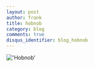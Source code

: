 ```yaml
---
layout: post
author: frank
title: hobnob
category: blog
comments: true
disqus_identifier: blog_hobnob
---
```

!['Hobnob'](/img/art/hobnob.png "Presented without comment.")
